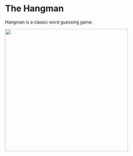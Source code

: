 # The Hangman
Hangman is a classic word guessing game.


<img src="https://github.com/user-attachments/assets/ccd5ac76-8b69-4fe7-aa88-56ca63d11664" align="center" height="400" width="400"/>
